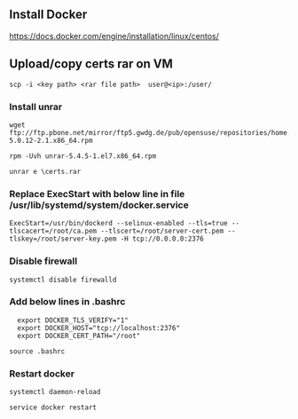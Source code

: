 ## Install Docker 

https://docs.docker.com/engine/installation/linux/centos/

## Upload/copy certs rar on VM
		
``` 
scp -i <key path> <rar file path>  user@<ip>:/user/
```

### Install unrar  

```
wget ftp://ftp.pbone.net/mirror/ftp5.gwdg.de/pub/opensuse/repositories/home:/Kenzy:/modified:/C7/CentOS_7/x86_64/unrar-5.0.12-2.1.x86_64.rpm
```
```
rpm -Uvh unrar-5.4.5-1.el7.x86_64.rpm
```
```
unrar e \certs.rar
```

### Replace ExecStart with below line in file /usr/lib/systemd/system/docker.service

```
ExecStart=/usr/bin/dockerd --selinux-enabled --tls=true --tlscacert=/root/ca.pem --tlscert=/root/server-cert.pem --tlskey=/root/server-key.pem -H tcp://0.0.0.0:2376
```

### Disable firewall
```
systemctl disable firewalld
```

### Add below lines in .bashrc

```
  export DOCKER_TLS_VERIFY="1"
  export DOCKER_HOST="tcp://localhost:2376"
  export DOCKER_CERT_PATH="/root"
```
```
source .bashrc
```

### Restart docker
```
systemctl daemon-reload
```
```
service docker restart
```
